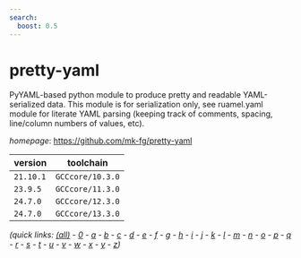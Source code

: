 ```yaml
---
search:
  boost: 0.5
---
```

# pretty-yaml

PyYAML-based python module to produce pretty and readable YAML-serialized data. This module is for serialization only, see ruamel.yaml module for literate YAML parsing (keeping track of comments, spacing, line/column numbers of values, etc).

*homepage*: <https://github.com/mk-fg/pretty-yaml>

version | toolchain
--------|----------
``21.10.1`` | ``GCCcore/10.3.0``
``23.9.5`` | ``GCCcore/11.3.0``
``24.7.0`` | ``GCCcore/12.3.0``
``24.7.0`` | ``GCCcore/13.3.0``


*(quick links: [(all)](../index.md) - [0](../0/index.md) - [a](../a/index.md) - [b](../b/index.md) - [c](../c/index.md) - [d](../d/index.md) - [e](../e/index.md) - [f](../f/index.md) - [g](../g/index.md) - [h](../h/index.md) - [i](../i/index.md) - [j](../j/index.md) - [k](../k/index.md) - [l](../l/index.md) - [m](../m/index.md) - [n](../n/index.md) - [o](../o/index.md) - [p](../p/index.md) - [q](../q/index.md) - [r](../r/index.md) - [s](../s/index.md) - [t](../t/index.md) - [u](../u/index.md) - [v](../v/index.md) - [w](../w/index.md) - [x](../x/index.md) - [y](../y/index.md) - [z](../z/index.md))*

